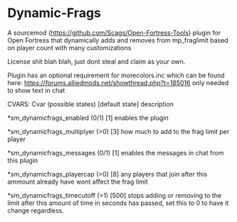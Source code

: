 # Dynamic-Frags
A sourcemod (https://github.com/Scags/Open-Fortress-Tools) plugin for Open Fortress that dynamically adds and removes from mp_fraglimit based on player count with many customizations 

License shit blah blah, just dont steal and claim as your own.

Plugin has an optional requirement for morecolors.inc which can be found here: https://forums.alliedmods.net/showthread.php?t=185016
only needed to show text in chat


CVARS:
Cvar (possible states) [default state] description

*sm_dynamicfrags_enabled (0/1) [1] enables the plugin

*sm_dynamicfrags_multiplyer (>0) [3] how much to add to the frag limit per player

*sm_dynamicfrags_messages (0/1) [1] enables the messages in chat from this plugin

*sm_dynamicfrags_playercap (>0) [8] any players that join after this ammount already have wont affect the frag limit

*sm_dynamicfrags_timecutoff (>1) [500] stops adding or removing to the limit after this amount of time in seconds has passed, set this to 0 to have it change regardless.
